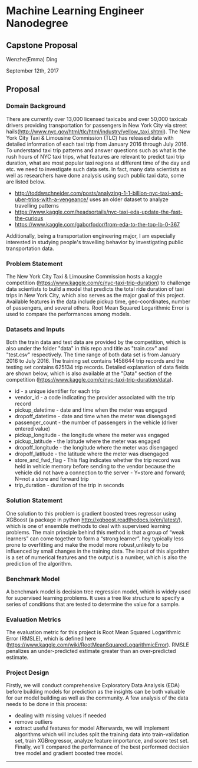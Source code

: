 # Machine Learning Engineer Nanodegree
## Capstone Proposal  
Wenzhe(Emma) Ding

September 12th, 2017

## Proposal

### Domain Background

There are currently over 13,000 licensed taxicabs and over 50,000 taxicab drivers providing transportation for passengers in New York City via street hails(http://www.nyc.gov/html/tlc/html/industry/yellow_taxi.shtml). The New York City Taxi & Limousine Commission (TLC) has released data with detailed information of each taxi trip from January 2016 through July 2016. To understand taxi trip patterns and answer questions such as what is the rush hours of NYC taxi trips, what features are relevant to predict taxi trip duration, what are most popular taxi regions at different time of the day and etc. we need to investigate such data sets. In fact, many data scientists as well as researchers have done analysis using such public taxi data, some are listed below.
* http://toddwschneider.com/posts/analyzing-1-1-billion-nyc-taxi-and-uber-trips-with-a-vengeance/ uses an older dataset to analyze travelling patterns
* https://www.kaggle.com/headsortails/nyc-taxi-eda-update-the-fast-the-curious
* https://www.kaggle.com/gaborfodor/from-eda-to-the-top-lb-0-367

Additionally, being a transportation engineering major, I am especially interested in studying people's travelling behavior by investigating public transportation data. 

### Problem Statement

The New York City Taxi & Limousine Commission hosts a kaggle competition (https://www.kaggle.com/c/nyc-taxi-trip-duration) to challenge data scientists to build a model that predicts the total ride duration of taxi trips in New York City, which also serves as the major goal of this project. Available features in the data include pickup time, geo-coordinates, number of passengers, and several others. Root Mean Squared Logarithmic Error is used to compare the performances among models.

### Datasets and Inputs

Both the train data and test data are provided by the competition, which is also under the folder "data" in this repo and title as "train.csv" and "test.csv" respectively. The time range of both data set is from January 2016 to July 2016. The training set contains 1458644 trip records and the testing set contains 625134 trip records. Detailed explanation of data fields are shown below, which is also available at the "Data" section of the competition (https://www.kaggle.com/c/nyc-taxi-trip-duration/data). 

* id - a unique identifier for each trip
* vendor_id - a code indicating the provider associated with the trip record
* pickup_datetime - date and time when the meter was engaged
* dropoff_datetime - date and time when the meter was disengaged
* passenger_count - the number of passengers in the vehicle (driver entered value)
* pickup_longitude - the longitude where the meter was engaged
* pickup_latitude - the latitude where the meter was engaged
* dropoff_longitude - the longitude where the meter was disengaged
* dropoff_latitude - the latitude where the meter was disengaged
* store_and_fwd_flag - This flag indicates whether the trip record was held in vehicle memory before sending to the vendor because the vehicle did not have a connection to the server - Y=store and forward; N=not a store and forward trip
* trip_duration - duration of the trip in seconds

### Solution Statement

One solution to this problem is gradient boosted trees regressor using XGBoost (a package in python http://xgboost.readthedocs.io/en/latest/), which is one of ensemble methods to deal with supervised learning problems. The main principle behind this method is that a group of “weak learners” can come together to form a “strong learner”. hey typically less prone to overfitting and make the model more robust,unlikely to be influenced by small changes in the training data. The input of this algorithm is a set of numerical features and the output is a number, which is also the prediction of the algorithm. 

### Benchmark Model

A benchmark model is decision tree regression model, which is widely used for supervised learning problems.  It uses a tree like structure to specify a series of conditions that are tested to determine the value for a sample. 

### Evaluation Metrics

The evaluation metric for this project is Root Mean Squared Logarithmic Error (RMSLE), which is defined here (https://www.kaggle.com/wiki/RootMeanSquaredLogarithmicError). RMSLE penalizes an under-predicted estimate greater than an over-predicted estimate.

### Project Design
Firstly, we will conduct comprehensive Exploratory Data Analysis (EDA) before building models for prediction as the insights can be both valuable for our model building as well as the community. A few analysis of the data needs to be done in this process:
* dealing with missing values if needed
* remove outliers
* extract useful features for model
Afterwards, we will implement algorithms which will includes split the training data into train-validation set, train XGBregressor, analyze feature importance, and score test set. 
Finally, we'll compared the performance of the best performed decision tree model and gradient boosted tree model.


-----------

